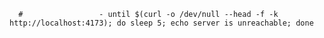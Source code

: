       #                 - until $(curl -o /dev/null --head -f -k http://localhost:4173); do sleep 5; echo server is unreachable; done
